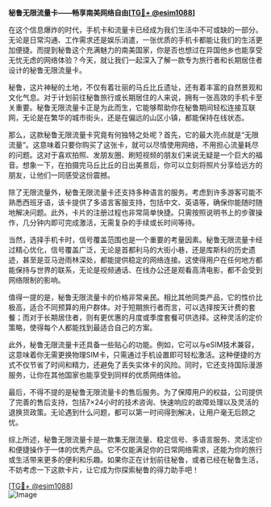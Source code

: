 **秘鲁无限流量卡——畅享南美网络自由[[TG💪+ @esim1088](https://t.me/s/esim1088)]**

在这个信息爆炸的时代，手机卡和流量卡已经成为我们生活中不可或缺的一部分。无论是日常沟通、工作需求还是娱乐消遣，一张优质的手机卡都能让我们的生活更加便捷。而提到秘鲁这个充满魅力的南美国家，你是否也想过在异国他乡也能享受无忧无虑的网络体验？今天，就让我们一起深入了解一款专为旅行者和长期居住者设计的秘鲁无限流量卡。

秘鲁，这片神秘的土地，不仅有着壮丽的马丘比丘遗址，还有着丰富的自然景观和文化气息。对于计划前往秘鲁旅行或长期居住的人来说，拥有一张高效的手机卡至关重要。秘鲁无限流量卡正是为此而生，它能够帮助你在秘鲁期间轻松连接互联网，无论是在繁华的城市街头，还是在偏远的山区小镇，都能保持在线状态。

那么，这款秘鲁无限流量卡究竟有何独特之处呢？首先，它的最大亮点就是“无限流量”。这意味着只要你购买了这张卡，就可以尽情使用网络，不用担心流量耗尽的问题。这对于喜欢拍照、发朋友圈、刷短视频的朋友们来说无疑是一个巨大的福音。想象一下，在拍摄完马丘比丘的日出美景后，你可以立刻将照片分享给远方的朋友，让他们一同感受这份震撼。

除了无限流量外，秘鲁无限流量卡还支持多种语言的服务。考虑到许多游客可能不熟悉西班牙语，该卡提供了多语言客服支持，包括中文、英语等，确保你能随时随地解决问题。此外，卡片的注册过程也非常简单快捷。只需按照说明书上的步骤操作，几分钟内即可完成激活，无需复杂的手续或长时间等待。

当然，选择手机卡时，信号覆盖范围也是一个重要的考量因素。秘鲁无限流量卡经过精心优化，信号覆盖广泛，无论是首都利马的大街小巷，还是库斯科的历史遗迹，甚至是亚马逊雨林深处，都能提供稳定的网络连接。这使得用户在任何地方都能保持与世界的联系，无论是视频通话、在线办公还是观看高清电影，都不会受到网络限制的影响。

值得一提的是，秘鲁无限流量卡的价格非常亲民。相比其他同类产品，它的性价比极高，适合不同预算的用户群体。对于短期旅行者而言，可以选择按天计费的套餐；而对于长期居住者，则有更优惠的月度或季度套餐可供选择。这种灵活的定价策略，使得每个人都能找到最适合自己的方案。

此外，秘鲁无限流量卡还具备一些贴心的功能。例如，它可以与eSIM技术兼容，这意味着你无需更换物理SIM卡，只需通过手机设置即可轻松激活。这种便捷的方式不仅节省了时间和精力，还避免了丢失实体卡的风险。同时，它还支持国际漫游服务，让你在其他国家也能享受到同样的优质网络体验。

最后，不得不提的是秘鲁无限流量卡的售后服务。为了保障用户的权益，公司提供了完善的售后支持，包括7×24小时的技术咨询、快速响应的故障处理以及灵活的退换货政策。无论遇到什么问题，都可以第一时间得到解决，让用户毫无后顾之忧。

综上所述，秘鲁无限流量卡是一款集无限流量、稳定信号、多语言服务、灵活定价和便捷操作于一体的优秀产品。它不仅能满足你的日常网络需求，还能为你的旅行或生活带来更多的便利和乐趣。如果你正在计划前往秘鲁，或者已经在秘鲁生活，不妨考虑一下这款卡片，让它成为你探索秘鲁的得力助手吧！

[[TG💪+ @esim1088](https://t.me/s/esim1088)]  
![Image](https://i.postimg.cc/4NQfJmqS/Snipaste-2025-05-13-00-14-12.png)